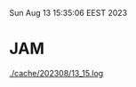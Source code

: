 Sun Aug 13 15:35:06 EEST 2023
# JAM
<a href='./cache/202308/13_15.log'>./cache/202308/13_15.log</a>
